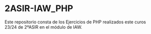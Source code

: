 # 2ASIR-IAW_PHP

Este repositorio consta de los Ejercicios de PHP 
realizados este curos 23/24 de 2ºASIR en el módulo
de IAW.
